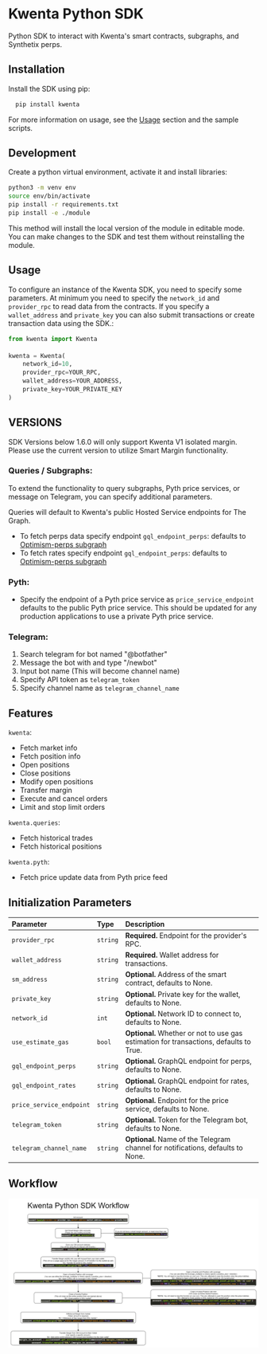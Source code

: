 # Kwenta Python SDK

Python SDK to interact with Kwenta's smart contracts, subgraphs, and Synthetix perps.

## Installation

Install the SDK using pip:

```bash
  pip install kwenta
```

For more information on usage, see the [Usage](#usage) section and the sample scripts.

## Development

Create a python virtual environment, activate it and install libraries:

```bash
python3 -m venv env
source env/bin/activate
pip install -r requirements.txt
pip install -e ./module
```

This method will install the local version of the module in editable mode. You can make changes to the SDK and test them without reinstalling the module.

## Usage

To configure an instance of the Kwenta SDK, you need to specify some parameters. At minimum you need to specify the `network_id` and `provider_rpc` to read data from the contracts. If you specify a `wallet_address` and `private_key` you can also submit transactions or create transaction data using the SDK.:

```python
from kwenta import Kwenta

kwenta = Kwenta(
    network_id=10,
    provider_rpc=YOUR_RPC,
    wallet_address=YOUR_ADDRESS,
    private_key=YOUR_PRIVATE_KEY
)
```

## VERSIONS

SDK Versions below 1.6.0 will only support Kwenta V1 isolated margin. Please use the current version to utilize Smart Margin functionality.

### Queries / Subgraphs:

To extend the functionality to query subgraphs, Pyth price services, or message on Telegram, you can specify additional parameters.

Queries will default to Kwenta's public Hosted Service endpoints for The Graph.

- To fetch perps data specify endpoint `gql_endpoint_perps`: defaults to [Optimism-perps subgraph](https://thegraph.com/hosted-service/subgraph/kwenta/optimism-perps)
- To fetch rates specify endpoint `gql_endpoint_perps`: defaults to [Optimism-perps subgraph](https://thegraph.com/hosted-service/subgraph/kwenta/optimism-perps)

### Pyth:

- Specify the endpoint of a Pyth price service as `price_service_endpoint` defaults to the public Pyth price service. This should be updated for any production applications to use a private Pyth price service.

### Telegram:

1. Search telegram for bot named "@botfather"
2. Message the bot with and type "/newbot"
3. Input bot name (This will become channel name)
4. Specify API token as `telegram_token`
5. Specify channel name as `telegram_channel_name`

## Features

`kwenta`:

- Fetch market info
- Fetch position info
- Open positions
- Close positions
- Modify open positions
- Transfer margin
- Execute and cancel orders
- Limit and stop limit orders

`kwenta.queries`:

- Fetch historical trades
- Fetch historical positions

`kwenta.pyth`:

- Fetch price update data from Pyth price feed

## Initialization Parameters

| Parameter                | Type     | Description                                                                            |
| :----------------------- | :------- | :------------------------------------------------------------------------------------- |
| `provider_rpc`           | `string` | **Required.** Endpoint for the provider's RPC.                                         |
| `wallet_address`         | `string` | **Required.** Wallet address for transactions.                                         |
| `sm_address`             | `string` | **Optional.** Address of the smart contract, defaults to None.                         |
| `private_key`            | `string` | **Optional.** Private key for the wallet, defaults to None.                            |
| `network_id`             | `int`    | **Optional.** Network ID to connect to, defaults to None.                              |
| `use_estimate_gas`       | `bool`   | **Optional.** Whether or not to use gas estimation for transactions, defaults to True. |
| `gql_endpoint_perps`     | `string` | **Optional.** GraphQL endpoint for perps, defaults to None.                            |
| `gql_endpoint_rates`     | `string` | **Optional.** GraphQL endpoint for rates, defaults to None.                            |
| `price_service_endpoint` | `string` | **Optional.** Endpoint for the price service, defaults to None.                        |
| `telegram_token`         | `string` | **Optional.** Token for the Telegram bot, defaults to None.                            |
| `telegram_channel_name`  | `string` | **Optional.** Name of the Telegram channel for notifications, defaults to None.        |

## Workflow

![KWENTA SDK WORKFLOW](/kwenta_python_sdk_workflow_SM.png?raw=true "KWENTA SDK WORKFLOW")

